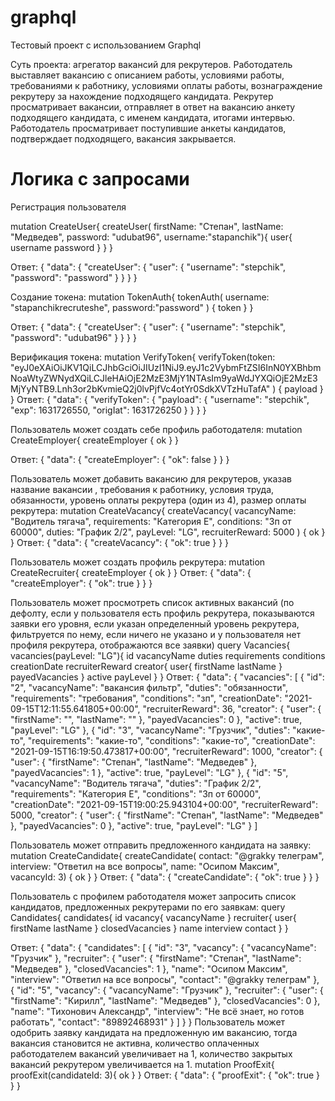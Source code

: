 # graphql
Тестовый проект с использованием Graphql

Суть проекта: агрегатор вакансий для рекрутеров. 
Работодатель выставляет вакансию с описанием работы, условиями работы, требованиями к работнику, условиями оплаты работы, вознаграждение рекрутеру за нахождение подходящего кандидата.
Рекрутер просматривает вакансии, отправляет в ответ на вакансию анкету подходящего кандидата, с именем кандидата, итогами интервью. 
Работодатель просматривает поступившие анкеты кандидатов, подтверждает подходящего, вакансия закрывается. 

# Логика с запросами

Регистрация пользователя 

mutation CreateUser{
  createUser(
    firstName: "Степан", 
    lastName: "Медведев", 
    password: "udubat96", 
    username:"stapanchik"){
    user{
      username
      password
      }
  }
}

Ответ: 
{
  "data": {
    "createUser": {
      "user": {
        "username": "stepchik",
        "password": "password"
      }
    }
  }
}

Создание токена: 
mutation TokenAuth{
  tokenAuth(
    username: "stapanchikrecruteshe", 
    password:"password"
  )
  {
   token
  }
}

Ответ:
{
  "data": {
    "createUser": {
      "user": {
        "username": "stepchik",
        "password": "udubat96"
      }
    }
  }
}

Верификация токена: 
mutation VerifyToken{
  verifyToken(token: "eyJ0eXAiOiJKV1QiLCJhbGciOiJIUzI1NiJ9.eyJ1c2VybmFtZSI6InN0YXBhbmNoaWtyZWNydXQiLCJleHAiOjE2MzE3MjY1NTAsIm9yaWdJYXQiOjE2MzE3MjYyNTB9.Lnh3or2bKvmieQ2j0lvPjfVc4otYr0SdkXVTzHuTafA"
  )
  {
   payload
  }
}
Ответ:
{
  "data": {
    "verifyToken": {
      "payload": {
        "username": "stepchik",
        "exp": 1631726550,
        "origIat": 1631726250
      }
    }
  }
}

Пользователь может создать себе профиль работодателя: 
mutation CreateEmployer{
  createEmployer
  {
   ok
  }
}

Ответ: 
{
  "data": {
    "createEmployer": {
      "ok": false
    }
  }
}

Пользователь может добавить вакансию для рекрутеров, указав название вакансии , требования к работнику, условия труда, обязанности, уровень оплаты рекрутера (один из 4), размер оплаты рекрутера:
mutation CreateVacancy{
  createVacancy(
    vacancyName: "Водитель тягача",
    requirements: "Категория Е",
    conditions: "Зп от 60000",
    duties: "График 2/2",
    payLevel: "LG",
    recruiterReward: 5000
  )
  {
   ok
  }
}
Ответ:
{
  "data": {
    "createVacancy": {
      "ok": true
    }
  }
}

Пользователь может создать профиль рекрутера:
mutation CreateRecruiter{
  createEmployer
  {
   ok
  }
}
Ответ: 
{
  "data": {
    "createEmployer": {
      "ok": true
    }
  }
}

Пользователь может просмотреть список активных вакансий (по дефолту, если у пользователя есть профиль рекрутера, показываются заявки его уровня, если указан определенный уровень рекрутера, фильтруется по нему, если ничего не указано и у пользователя нет профиля рекрутера, отображаются все заявки)
query Vacancies{
  vacancies(payLevel: "LG"){
    id
    vacancyName
    duties
    requirements
    conditions
    creationDate
    recruiterReward
    creator{
      user{
        firstName
        lastName
      }
      payedVacancies
    }
    active
    payLevel
  }
}
Ответ:
{
  "data": {
    "vacancies": [
      {
        "id": "2",
        "vacancyName": "вакансия фильтр",
        "duties": "обязанности",
        "requirements": "требования",
        "conditions": "зп",
        "creationDate": "2021-09-15T12:11:55.641805+00:00",
        "recruiterReward": 36,
        "creator": {
          "user": {
            "firstName": "",
            "lastName": ""
          },
          "payedVacancies": 0
        },
        "active": true,
        "payLevel": "LG"
      },
      {
        "id": "3",
        "vacancyName": "Грузчик",
        "duties": "какие-то",
        "requirements": "какие-то",
        "conditions": "какие-то",
        "creationDate": "2021-09-15T16:19:50.473817+00:00",
        "recruiterReward": 1000,
        "creator": {
          "user": {
            "firstName": "Степан",
            "lastName": "Медведев"
          },
          "payedVacancies": 1
        },
        "active": true,
        "payLevel": "LG"
      },
      {
        "id": "5",
        "vacancyName": "Водитель тягача",
        "duties": "График 2/2",
        "requirements": "Категория Е",
        "conditions": "Зп от 60000",
        "creationDate": "2021-09-15T19:00:25.943104+00:00",
        "recruiterReward": 5000,
        "creator": {
          "user": {
            "firstName": "Степан",
            "lastName": "Медведев"
          },
          "payedVacancies": 0
        },
        "active": true,
        "payLevel": "LG"
      }
    ]
    
Пользователь может отправить предложенного кандидата на заявку:
 mutation CreateCandidate{
  createCandidate(
    contact: "@grakky телеграм", 
    interview: "Ответил на все вопросы", 
    name: "Осипом Максим", 
    vacancyId: 3)
  {
    ok
  }
}
Ответ:
{
  "data": {
    "createCandidate": {
      "ok": true
    }
  }
}

Пользователь с профилем работодателя может запросить список кандидатов, предложенных рекрутерами по его заявкам:
query Candidates{
  candidates{
    id
    vacancy{
      vacancyName
    }
    recruiter{
      user{
        firstName
        lastName
      }
      closedVacancies
    }
    name
    interview
    contact
  }
}

Ответ:
{
  "data": {
    "candidates": [
      {
        "id": "3",
        "vacancy": {
          "vacancyName": "Грузчик"
        },
        "recruiter": {
          "user": {
            "firstName": "Степан",
            "lastName": "Медведев"
          },
          "closedVacancies": 1
        },
        "name": "Осипом Максим",
        "interview": "Ответил на все вопросы",
        "contact": "@grakky телеграм"
      },
      {
        "id": "5",
        "vacancy": {
          "vacancyName": "Грузчик"
        },
        "recruiter": {
          "user": {
            "firstName": "Кирилл",
            "lastName": "Медведев"
          },
          "closedVacancies": 0
        },
        "name": "Тихонович Александр",
        "interview": "Не всё знает, но готов работать",
        "contact": "89892468931"
      }
    ]
  }
}
Пользователь может одобрить заявку кандидата на предложенную им вакансию, тогда вакансия становится не активна, количество оплаченных работодателем вакансий увеличивает на 1, количество закрытых вакансий рекрутером увеличивается на 1. 
mutation ProofExit{
  proofExit(candidateId: 3){
    ok
  }
}
Ответ: 
{
  "data": {
    "proofExit": {
      "ok": true
    }
  }
}
